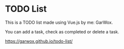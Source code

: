 # TODO List

This is a TODO list made using Vue.js by me: GarWox.

You can add a task, check as completed or delete a task.

https://garwox.github.io/todo-list/
